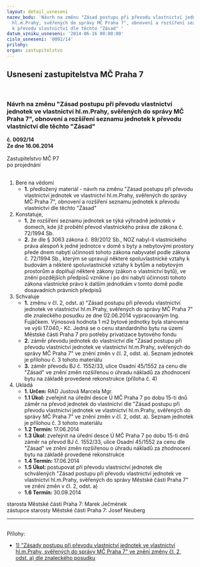 ```yaml
---
layout: detail_usneseni
nazev_bodu: 'Návrh na změnu "Zásad postupu při převodu vlastnictví jednotek ve vlastnictví
  hl.m.Prahy, svěřených do správy MČ Praha 7", obnovení a rozšíření seznamu jednotek
  k převodu vlastnictví dle těchto "Zásad" '
datum_vzniku_usneseni: '2014-06-16 00:00:00'
cislo_usneseni: '0092/14'
prilohy: 
organ: zastupitelstvo
---
```

<div id="ucUsn_pList" class="usn">
	<span><h2>Usnesení zastupitelstva MČ Praha 7 </h2>
<br></span><div class="standBody">
<span><h3>Návrh na změnu "Zásad postupu při převodu vlastnictví jednotek ve vlastnictví hl.m.Prahy, svěřených do správy MČ Praha 7", obnovení a rozšíření seznamu jednotek k převodu vlastnictví dle těchto "Zásad" </h3></span><div class="center">
		<strong>č. 0092/14</strong><br>
	</div>
<div class="center">
		<strong>Ze dne 16.06.2014</strong><br><br>
	</div>Zastupitelstvo MČ P7<br> po projednání<br><br><ol>
<li>Bere na vědomí<ul><li>
<strong>1.</strong> předložený materiál - návrh na změnu "Zásad postupu při převodu vlastnictví jednotek ve vlastnictví hl.m.Prahy, svěřených do správy MČ Praha 7", obnovení a rozšíření seznamu jednotek k převodu vlastnictví dle těchto "Zásad" </li></ul>
</li>
<li>Konstatuje,<ul>
<li>
<strong>1.</strong> že rozšíření seznamu jednotek se týká výhradně jednotek v domech, kde již proběhl převod vlastnického práva dle zákona č. 72/1994 Sb. </li>
<li>
<strong>2.</strong> že dle § 3063 zákona č. 89/2012 Sb., NOZ nabyl-li  vlastnického práva alespoň  k jedné jednotce v domě s byty a nebytovými prostory  přede dnem nabytí účinnosti tohoto zákona nabyvatel podle zákona č. 72/1994 Sb., kterým se upravují některé spoluvlastnické vztahy k budovám a některé spoluvlastnické vztahy k bytům a nebytovým prostorům a doplňují některé zákony (zákon o vlastnictví bytů), ve znění pozdějších předpisů vznikne i po dni nabytí účinnosti tohoto zákona  vlastnické právo k dalším jednotkám v tomto domě podle dosavadních právních předpisů </li>
</ul>
</li>
<li>Schvaluje<ul>
<li>
<strong>1.</strong> změnu v čl. 2, odst. a) "Zásad postupu při převodu vlastnictví jednotek ve vlastnictví hl.m.Prahy, svěřených do správy MČ Praha 7" dle znaleckého posudku ze dne 02.06.2014 vypracovaným Ing. Fujáčkem. Výnosová hodnota 1 m2 bytové jednotky byla stanovena ve výši 17.040,- Kč. Jedná se o cenu standardního bytu na území Městské části Praha 7 pro potřeby privatizace bytového fondu</li>
<li>
<strong>2.</strong> záměr převodu jednotek do vlastnictví dle "Zásad postupu při převodu vlastnictví jednotek ve vlastnictví hl.m.Prahy, svěřených do správy MČ Praha 7" ve znění změn v čl. 2, odst. a). Seznam jednotek je přílohou č. 3 tohoto materiálu</li>
<li>
<strong>3.</strong> záměr převodu BJ č. 1552/33, ulice Osadní 45/1552 za cenu dle "Zásad" ve znění změn rozšířenou o úhradu nákladů za zhodnocení bytu na základě provedené rekonstrukce (příloha č. 4)</li>
</ul>
</li>
<li>Ukládá<ul>
<li>
<strong>1. Určen: </strong>RAD Justová Marcela Mgr.</li>
<li>
<strong>1.1 Úkol: </strong>zveřejnit na úřední desce Ú MČ Praha 7 po dobu 15-ti dnů záměr na převod jednotek do vlastnictví dle "Zásad postupu při převodu vlastnictví jednotek ve vlastnictví hl.m.Prahy, svěřených do správy MČ Praha 7" ve znění změn v čl. 2, odst. a). Seznam jednotek je přílohou č. 3 tohoto materiálu</li>
<li>
<strong>1.2 Termín: </strong>17.06.2014</li>
<li>
<strong>1.3 Úkol: </strong>zveřejnit na úřední desce Ú MČ Praha 7 po dobu 15-ti dnů záměr na převod BJ č. 1552/33, ulice Osadní 45/1552 za cenu dle "Zásad" ve znění změn rozšířenou o úhradu nákladů za zhodnocení bytu na základě provedené rekonstrukce</li>
<li>
<strong>1.4 Termín: </strong>17.06.2014</li>
<li>
<strong>1.5 Úkol: </strong>postupovat při převodu vlastnictví jednotek dle schválených "Zásad postupu při převodu vlastnictví jednotek ve vlastnictví hl.m.Prahy, svěřených do správy Městské části Praha 7" ve znění změn v čl. 2, odst. a)  </li>
<li>
<strong>1.6 Termín: </strong>30.09.2014</li>
</ul>
</li>
</ol>starosta Městské části Praha 7: Marek Ječmének<br>zástupce starosty Městské části Praha 7: Josef Neuberg<hr>
<br>Přílohy: <ul>
<li><a href="/zdroj.aspx?typ=4&amp;id=56790&amp;sh=-1938467883" target="_blank" title="Soubor (.doc 59 kB)-nové okno">1) "Zásady postupu při převodu vlastnictví jednotek ve vlastnictví hl.m.Prahy, svěřených do správy MČ Praha 7" ve znění změny čl. 2, odst. a) dle znaleckého posudku</a></li> </ul>
</div>
</div>